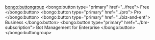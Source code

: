 <bongo:buttongroup>
  <bongo:button type="primary" href="../free">
    Free
  </bongo:button>
  <bongo:button type="primary" href="../pro">
    Pro
  </bongo:button>
  <bongo:button type="primary" href="../biz-and-ent">
  Business
  </bongo:button>
  <bongo:button type="primary" href="../bm-subscription">
    Bot Management for Enterprise
  </bongo:button>
</bongo:buttongroup>
